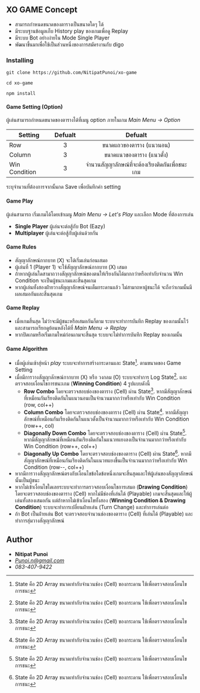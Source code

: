 ## XO GAME Concept
- สามารถกำหนดขนาดของตารางเป็นขนาดใดๆ ได้
- มีระบบฐานข้อมูลเก็บ History play ของเกมเพื่อดู Replay
- มีระบบ Bot อย่างง่ายใน Mode Single Player
- พัฒนาขึ้นมาเพื่อใช้เป็นส่วนหนึ่งของการสมัครงานกับ digo

### Installing
```
git clone https://github.com/NitipatPunoi/xo-game
```
```
cd xo-game
```
```
npm install
```

#### Game Setting (Option)
ผู้เล่นสามารถกำหนดขนาดของตารางได้ที่เมนู option ภายในเกม *Main Menu -> Option* 

| Setting       | Defualt | Defualt |
| ------------- |:-------:|:-------:|
| Row           |    3    | ขนาดแถวของตาราง (แนวนอน) |
| Column        |    3    | ขนาดแนวของตาราง (แนวตั้ง) |
| Win Condition |    3    | จำนวนสัญญาลักษณ์ที่จะต้องเรียงติดกันเพื่อชนะเกม |

ระบุจำนวนที่ต้องการจากนั้นกด Save เพื่อบันทึกค่า setting

#### Game Play 
ผู้เล่นสามารถ เริ่มเกมได้โดยเข้าเมนู *Main Menu -> Let's Play* และเลือก Mode ที่ต้องการเล่น
- **Single Player** ผู้เล่นจะต่อสู้กับ Bot (Eazy)
- **Multiplayer** ผู้เล่นจะต่อสู้กับผู้เล่นด้วยกัน

#### Game Rules
- สัญญาลักษณ์กากบาท (X) จะได้เริ่มเล่นก่อนเสมอ
- ผู้เล่นที่ 1 (Player 1) จะใช้สัญญาลักษณ์กากบาท (X) เสมอ
- ถ้าหากผู้เล่นใดสามาถวางสัญญาลักษณ์ของตนให้เรียงกันได้มากกว่าหรือเท่ากับจำนวน Win Condition จะเป็นผู้ชนะเกมและสิ้นสุดเกม
- หากผู้เล่นทั้งสองฝ่ายวางสัญญาลักษณ์จนเต็มกระดานแล้ว ไม่สามาถหาผู้ชนะได้ จะถือว่าเกมนั้นมีผลเสมอกันและสิ้นสุดเกม

#### Game Replay
- เมื่อเกมสิ้นสุด ไม่ว่าจะมีผู้ชนะหรือเสมอกันก็ตาม ระบบจะทำการบันทึก Replay ของเกมนั้นไว้ และสามารถเรียกดูย้อนหลังได้ที่ *Main Menu -> Replay*
- หากปิดเกมหรือเริ่มเกมใหม่ก่อนเกมจะสิ้นสุด ระบบจะไม่ทำการบันทึก Replay ของเกมนั้น

#### Game Algorithm 
- เมื่อผู้เล่นเข้าสุ่หน้า *play* ระบบจะทำการสร้างกระดานและ State[^1]. ตามขนาดของ Game Setting
- เมื่อมีการวางสัญญาลักษณ์กากบาท (X) หรือ วงกลม (O) ระบบจะทำการ Log State[^1]. และ
  ตรวจสอบเงื่อนไขการชนะเกม (**Winning Condition**) 4 รูปแบบดังนี้
  - **Row Combo** โดยจะตรวจสอบช่องของตาราง (Cell) ผ่าน State[^1]. หากมีสัญญาลักษณ์ที่เหมือนกันเรียงติดกันในแนวนอนเป็นจำนวนมากกว่าหรือเท่ากับ Win Condition (row, col++)
  - **Column Combo** โดยจะตรวจสอบช่องของตาราง (Cell) ผ่าน State[^1]. หากมีสัญญาลักษณ์ที่เหมือนกันเรียงติดกันในแนวตั้งเป็นจำนวนมากกว่าหรือเท่ากับ Win Condition (row++, col)
  - **Diagonally Down Combo** โดยจะตรวจสอบช่องของตาราง (Cell) ผ่าน State[^1]. หากมีสัญญาลักษณ์ที่เหมือนกันเรียงติดกันในแนวทแยงลงเป็นจำนวนมากกว่าหรือเท่ากับ Win Condition (row++, col++)
  - **Diagonally Up Combo** โดยจะตรวจสอบช่องของตาราง (Cell) ผ่าน State[^1]. หากมีสัญญาลักษณ์ที่เหมือนกันเรียงติดกันในแนวทแยงขึ้นเป็นจำนวนมากกว่าหรือเท่ากับ Win Condition (row--, col++)
- หากมีการวางสัญญาลักษณ์ตรงกับเงื่อนไขข้อใดข้อหนึ่งเกมจะสิ้นสุดและให้ผู้เล่นของสัญญาลักษณ์นั้นเป็นผู้ชนะ
- หากไม่เข้าเงื่อนไขใดเลยระบบจะทำการตรวจสอบเงื่อนไขการเสมอ (**Drawing Condition**) โดยจะตรวจสอบช่องของตาราง (Cell) หากไม่มีช่องที่เล่นได้ (Playable)
  เกมจะสิ้นสุดและให้ผู้เล่นทั้งสองเสมอกัน แต่ถ้าหากไม่เข้าเงื่อนไขทั้งสอง (**Winning Condition & Drawing Condition**) ระบบจะทำการเปลี่ยนฝ่ายเล่น (Turn Change) และทำการเล่นต่อ 
- ถ้า Bot เป็นฝ่ายเล่น Bot จะตรวจสอบจำนวนช่องของตาราง (Cell) ที่เล่นได้ (Playable) และทำการสุ่มวางสัญญาลักษณ์


## Author
- **Nitipat Punoi** 
- *Punoi.n@gmail.com* 
- *083-407-9422* 

[^1]: State คือ 2D Array ขนาดเท่ากับจำนวนช่อง (Cell) ของกระดาน ใช้เพื่อตรวจสอบเงื่อนไขการชนะ
